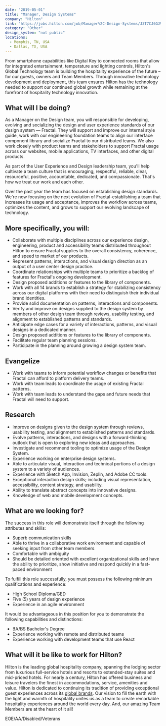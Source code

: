 ```yaml
---
date: "2019-05-01"
title: "Manager, Design Systems"
company: "Hilton"
link: "https://jobs.hilton.com/job/Manager%2C-Design-Systems/J3T7CJ6GJVZTRJ672L8"
category: "Other"
design_system: "not public"
locations:
  - Memphis, TN, USA
  - Dallas, TX, USA
---
```


From smartphone capabilities like Digital Key to connected rooms that allow for integrated entertainment, temperature and lighting controls, Hilton's Global Technology team is building the hospitality experience of the future – for our guests, owners and Team Members. Through innovative technology development and deployment, this team ensures Hilton has the technology needed to support our continued global growth while remaining at the forefront of hospitality technology innovation.

  
## What will I be doing?
As a Manager on the Design team, you will responsible for developing, evolving and socializing the design and user experience standards of our design system — Fractal. They will support and improve our internal style guide, work with our engineering foundation teams to align our interface component library and socialize Fractal to our distributed teams. We also work closely with product teams and stakeholders to support Fractal usage across our websites, mobile applications, TV interfaces, and other digital products.

As part of the User Experience and Design leadership team, you'll help cultivate a team culture that is encouraging, respectful, reliable, clear, resourceful, positive, accountable, dedicated, and compassionate. That's how we treat our work and each other.

Over the past year the team has focused on establishing design standards. We're now focusing on the next evolution of Fractal-establishing a team that increases its usage and acceptance, improves the workflow across teams, optimizes the content, and grows to support our evolving landscape of technology.

## More specifically, you will:

-   Collaborate with multiple disciplines across our experience design, engineering, product and accessibility teams distributed throughout Hilton to ensure Fractal supplies to the overall consistency, coherence, and speed to market of our products.
-   Represent patterns, interactions, and visual design direction as an output of a user center design practice.
-   Coordinate relationships with multiple teams to prioritize a backlog of features for Fractal's ongoing development.
-   Design proposed additions or features to the library of components.
-   Work with all 14 brands to establish a strategy for stabilizing consistency across our digital platforms with their need to distinguish their individual brand identities.
-   Provide solid documentation on patterns, interactions and components.
-   Verify and improve on designs supplied to the design system by members of other design team through reviews, usability testing, and alignment to established patterns and standards.
-   Anticipate edge cases for a variety of interactions, patterns, and visual designs in a dedicated manner.
-   Design proposed additions or features to the library of components.
-   Facilitate regular team planning sessions.
-   Participate in the planning around growing a design system team.

## Evangelize

-   Work with teams to inform potential workflow changes or benefits that Fractal can afford to platform delivery teams.
-   Work with team leads to coordinate the usage of existing Fractal patterns.
-   Work with team leads to understand the gaps and future needs that Fractal will need to support.

## Research

-   Improve on designs given to the design system through reviews, usability testing, and alignment to established patterns and standards.
-   Evolve patterns, interactions, and designs with a forward-thinking outlook that is open to exploring new ideas and approaches.
-   Investigate and recommend tooling to optimize usage of the Design System.
-   Experience working on enterprise design systems.
-   Able to articulate visual, interaction and technical portions of a design system to a variety of audiences.
-   Experience with Sketch App, Invision, Zeplin, and Adobe CC tools.
-   Exceptional interaction design skills; including visual representation, accessibility, content strategy, and usability.
-   Ability to translate abstract concepts into innovative designs.
-   Knowledge of web and mobile development concepts.

## What are we looking for?    

The success in this role will demonstrate itself through the following attributes and skills:

-   Superb communication skills
-   Able to thrive in a collaborative work environment and capable of seeking input from other team members
-   Comfortable with ambiguity
-   Should be detailed oriented with excellent organizational skills and have the ability to prioritize, show initiative and respond quickly in a fast-paced environment

To fulfill this role successfully, you must possess the following minimum qualifications and experience:

-   High School Diploma/GED
-   Five (5) years of design experience
-   Experience in an agile environment

It would be advantageous in this position for you to demonstrate the following capabilities and distinctions:

-   BA/BS Bachelor's Degree
-   Experience working with remote and distributed teams
-   Experience working with development teams that use React

## What will it be like to work for Hilton?
Hilton is the leading global hospitality company, spanning the lodging sector from luxurious full-service hotels and resorts to extended-stay suites and mid-priced hotels. For nearly a century, Hilton has offered business and leisure travelers the finest in accommodations, service, amenities and value. Hilton is dedicated to continuing its tradition of providing exceptional guest experiences across its [global brands](https://jobs.hilton.com/). Our vision to fill the earth with the light and warmth of hospitality unites us as a team to create remarkable hospitality experiences around the world every day. And, our amazing Team Members are at the heart of it all!

EOE/AA/Disabled/Veterans